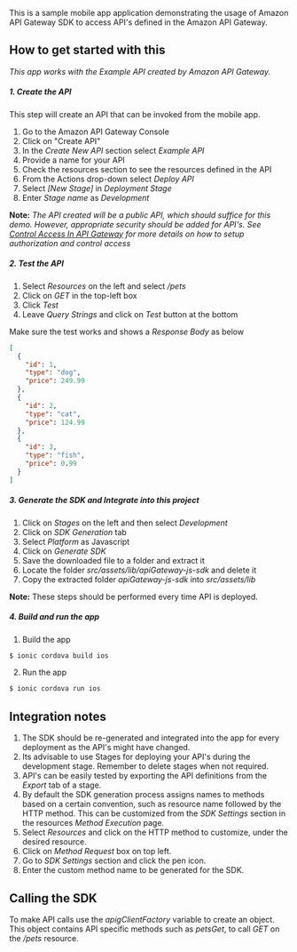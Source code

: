 This is a sample mobile app application demonstrating the usage of Amazon API Gateway SDK to access API's defined in the Amazon API Gateway.

## How to get started with this

*This app works with the Example API created by Amazon API Gateway.*

##### 1. Create the API

This step will create an API that can be invoked from the mobile app.

1. Go to the Amazon API Gateway Console
2. Click on "Create API"
3. In the *Create New API* section select *Example API*
4. Provide a name for your API
5. Check the resources section to see the resources defined in the API
6. From the Actions drop-down select *Deploy API*
7. Select *[New Stage]* in *Deployment Stage*
8. Enter *Stage name* as *Development*

**Note:** *The API created will be a public API, which should suffice for this demo. However, appropriate security should be added for API's. See [Control Access In API Gateway](http://docs.aws.amazon.com/apigateway/latest/developerguide/apigateway-control-access-to-api.html) for more details on how to setup authorization and control access*


##### 2. Test the API

1. Select *Resources* on the left and select */pets*
2. Click on *GET* in the top-left box
3. Click *Test*
4. Leave *Query Strings* and click on *Test* button at the bottom

Make sure the test works and shows a *Response Body* as below
```json
[
  {
    "id": 1,
    "type": "dog",
    "price": 249.99
  },
  {
    "id": 2,
    "type": "cat",
    "price": 124.99
  },
  {
    "id": 3,
    "type": "fish",
    "price": 0.99
  }
]
```
##### 3. Generate the SDK and Integrate into this project

1. Click on *Stages* on the left and then select *Development*
2. Click on *SDK Generation* tab
3. Select *Platform* as Javascript
4. Click on *Generate SDK*
5. Save the downloaded file to a folder and extract it
6. Locate the folder *src/assets/lib/apiGateway-js-sdk* and delete it
7. Copy the extracted folder *apiGateway-js-sdk* into *src/assets/lib*

**Note:** These steps should be performed every time API is deployed.

##### 4. Build and run the app

1. Build the app

  ```bash
  $ ionic cordova build ios
  ```
2. Run the app

  ```bash
  $ ionic cordova run ios
  ```

## Integration notes

1. The SDK should be re-generated and integrated into the app for every deployment as the API's might have changed.
2. Its advisable to use Stages for deploying your API's during the development stage. Remember to delete stages when not required.
3. API's can be easily tested by exporting the API definitions from the *Export* tab of a stage.
4. By default the SDK generation process assigns names to methods based on a certain convention, such as resource name followed by the HTTP method. This can be customized from the *SDK Settings* section in the resources *Method Execution* page.
  1. Select *Resources* and click on the HTTP method to customize, under the desired resource.
  2. Click on *Method Request* box on top left.
  3. Go to *SDK Settings* section and click the pen icon.
  4. Enter the custom method name to be generated for the SDK.

## Calling the SDK

To make API calls use the *apigClientFactory* variable to create an object. This object contains API specific methods such as *petsGet*, to call *GET* on the */pets* resource.
